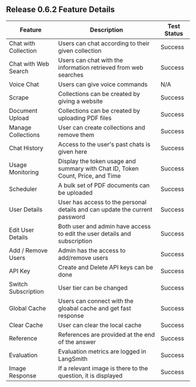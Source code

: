 ## Release 0.6.2 Feature Details

| Feature | Description | Test Status |
| ------ | ------ | ------ |
| Chat with Collection | Users can chat according to their given collection | Success |
| Chat with Web Search | Users can chat with the information retrieved from web searches | Success |
| Voice Chat | Users can give voice commands | N/A |
| Scrape | Collections can be created by giving a website | Success |
| Document Upload | Collections can be created by uploading PDF files | Success |
| Manage Collections | User can create collections and remove them | Success |
| Chat History | Access to the user's past chats is given here | Success |
| Usage Monitoring | Display the token usage and summary with Chat ID, Token Count, Price, and Time | Success |
| Scheduler | A bulk set of PDF documents can be uploaded  | Success |
| User Details | User has access to the personal details and can update the current password | Success |
| Edit User Details | Both user and admin have access to edit the user details and subscription | Success |
| Add / Remove Users | Admin has the access to add/remove users| Success |
| API Key | Create and Delete API keys can be done | Success |
| Switch Subscription | User tier can be changed | Success |
| Global Cache | Users can connect with the gloabal cache and get fast response | Success |
| Clear Cache | User can clear the local cache | Success |
| Reference | References are provided at the end of the answer | Success |
| Evaluation | Evaluation metrics are logged in LangSmith | Success |
| Image Response | If a relevant image is there to the question, it is displayed | Success |